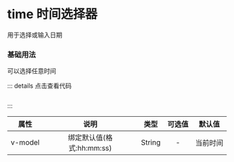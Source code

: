 # time 时间选择器
用于选择或输入日期

### 基础用法

可以选择任意时间

<z-time v-model="time" ></z-time>

<script setup>
import { ref, reactive } from "vue";
const time = ref('11:59:59')
</script>

::: details 点击查看代码
```vue

```
:::


|    属性      |       说明      |     类型       |  可选值               |     默认值     |
|:------------:|:--------------:|:--------------:|:------------------:|:----------------:|
|    v-model      |      绑定默认值(格式:hh:mm:ss)      |     String       |  -               |     当前时间     |



